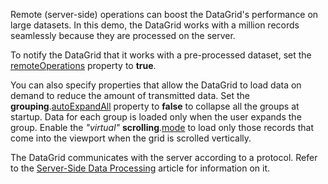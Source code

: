 Remote (server-side) operations can boost the DataGrid's performance on large datasets. In this demo, the DataGrid works with a million records seamlessly because they are processed on the server.

To notify the DataGrid that it works with a pre-processed dataset, set the [remoteOperations](/Documentation/ApiReference/UI_Components/dxDataGrid/Configuration/remoteOperations/) property to **true**.

You can also specify properties that allow the DataGrid to load data on demand to reduce the amount of transmitted data. Set the **grouping**.[autoExpandAll](/Documentation/ApiReference/UI_Components/dxDataGrid/Configuration/grouping/#autoExpandAll) property to **false** to collapse all the groups at startup. Data for each group is loaded only when the user expands the group. Enable the *"virtual"* **scrolling**.[mode](/Documentation/ApiReference/UI_Components/dxDataGrid/Configuration/scrolling/#mode) to load only those records that come into the viewport when the grid is scrolled vertically.

The DataGrid communicates with the server according to a protocol. Refer to the [Server-Side Data Processing](/Documentation/Guide/Data_Binding/Specify_a_Data_Source/Custom_Data_Sources/#Load_Data/Server-Side_Data_Processing) article for information on it.